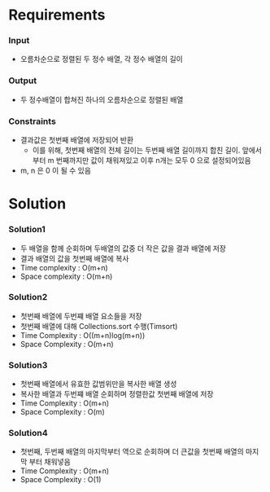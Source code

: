# Requirements
### Input
* 오름차순으로 정렬된 두 정수 배열, 각 정수 배열의 길이

### Output
* 두 정수배열이 합쳐진 하나의 오름차순으로 정렬된 배열

### Constraints
* 결과값은 첫번째 배열에 저장되어 반환
    * 이를 위해, 첫번째 배열의 전체 길이는 두번째 배열 길이까지 합친 길이. 앞에서부터 m 번째까지만 값이 채워져있고 이후 n개는 모두 0 으로 설정되어있음
* m, n 은 0 이 될 수 있음


# Solution
### Solution1
* 두 배열을 함께 순회하며 두배열의 값중 더 작은 값을 결과 배열에 저장
* 결과 배열의 값을 첫번째 배열에 복사
* Time complexity : O(m+n)
* Space complexity : O(m+n)

### Solution2
* 첫번째 배열에 두번쨰 배열 요소들을 저장
* 첫번째 배열에 대해 Collections.sort 수행(Timsort)
* Time Complexity : O((m+n)log(m+n))
* Space Complexity : O(m+n)

### Solution3
* 첫번째 배열에서 유효한 값범위만을 복사한 배열 생성
* 복사한 배열과 두번쨰 배열 순회하며 정렬한값 첫번째 배열에 저장
* Time Complexity : O(m+n)
* Space Complexity : O(m)

### Solution4
* 첫번째, 두번째 배열의 마지막부터 역으로 순회하며 더 큰값을 첫번째 배열의 마지막 부터 채워넣음
* Time Complexity : O(m+n)
* Space Complexity : O(1)
